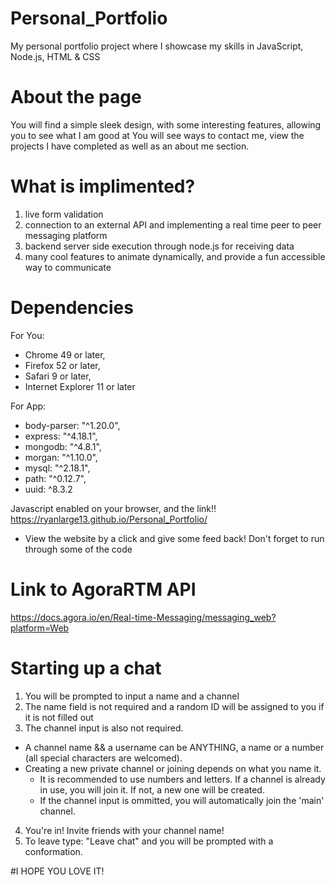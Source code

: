 # Personal_Portfolio
 My personal portfolio project where I showcase my skills in JavaScript, Node.js, HTML & CSS

# About the page
 You will find a simple sleek design, with some interesting features, allowing you to see what I am good at
 You will see ways to contact me, view the projects I have completed as well as an about me section. 

# What is implimented? 
 1. live form validation
 2. connection to an external API and implementing a real time peer to peer messaging platform
 3. backend server side execution through node.js for receiving data
 4. many cool features to animate dynamically, and provide a fun accessible way to communicate

# Dependencies 
For You:
 * Chrome 49 or later, 
 * Firefox 52 or later, 
 * Safari 9 or later, 
 * Internet Explorer 11 or later

For App:
 * body-parser: "^1.20.0",
 * express: "^4.18.1",
 * mongodb: "^4.8.1",
 * morgan: "^1.10.0",
 * mysql: "^2.18.1",
 * path: "^0.12.7",
 * uuid: ^8.3.2

 Javascript enabled on your browser, and the link!! 
 https://ryanlarge13.github.io/Personal_Portfolio/
  - View the website by a click and give some feed back! Don't forget to run through some of the code

# Link to AgoraRTM API
 https://docs.agora.io/en/Real-time-Messaging/messaging_web?platform=Web

# Starting up a chat
 1. You will be prompted to input a name and a channel
 2. The name field is not required and a random ID will be assigned to you if it is not filled out
 3. The channel input is also not required. 
   - A channel name && a username can be ANYTHING, a name or a number (all special characters are welcomed). 
   - Creating a new private channel or joining depends on what you name it. 
       - It is recommended to use numbers and letters. If a channel is already in use, you will join it. If not, a new one will be created.
       - If the channel input is ommitted, you will automatically join the 'main' channel.
 4. You're in! Invite friends with your channel name! 
 5. To leave type: "Leave chat" and you will be prompted with a conformation. 


 #I HOPE YOU LOVE IT! 

